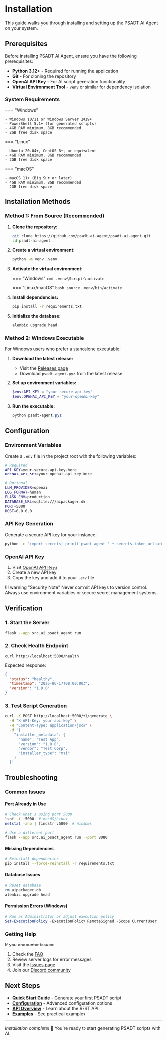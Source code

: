 # Installation

This guide walks you through installing and setting up the PSADT AI Agent on your system.

## Prerequisites

Before installing PSADT AI Agent, ensure you have the following prerequisites:

- **Python 3.12+** - Required for running the application
- **Git** - For cloning the repository
- **OpenAI API Key** - For AI script generation functionality
- **Virtual Environment Tool** - `venv` or similar for dependency isolation

### System Requirements

=== "Windows"

    - Windows 10/11 or Windows Server 2019+
    - PowerShell 5.1+ (for generated scripts)
    - 4GB RAM minimum, 8GB recommended
    - 2GB free disk space

=== "Linux"

    - Ubuntu 20.04+, CentOS 8+, or equivalent
    - 4GB RAM minimum, 8GB recommended
    - 2GB free disk space

=== "macOS"

    - macOS 11+ (Big Sur or later)
    - 4GB RAM minimum, 8GB recommended
    - 2GB free disk space

## Installation Methods

### Method 1: From Source (Recommended)

1. **Clone the repository:**
   ```bash
   git clone https://github.com/psadt-ai-agent/psadt-ai-agent.git
   cd psadt-ai-agent
   ```

2. **Create a virtual environment:**
   ```bash
   python -m venv .venv
   ```

3. **Activate the virtual environment:**

   === "Windows"
       ```cmd
       .venv\Scripts\activate
       ```

   === "Linux/macOS"
       ```bash
       source .venv/bin/activate
       ```

4. **Install dependencies:**
   ```bash
   pip install -r requirements.txt
   ```

5. **Initialize the database:**
   ```bash
   alembic upgrade head
   ```

### Method 2: Windows Executable

For Windows users who prefer a standalone executable:

1. **Download the latest release:**
   - Visit the [Releases page](https://github.com/psadt-ai-agent/psadt-ai-agent/releases)
   - Download `psadt-agent.pyz` from the latest release

2. **Set up environment variables:**
   ```powershell
   $env:API_KEY = "your-secure-api-key"
   $env:OPENAI_API_KEY = "your-openai-key"
   ```

3. **Run the executable:**
   ```powershell
   python psadt-agent.pyz
   ```

## Configuration

### Environment Variables

Create a `.env` file in the project root with the following variables:

```bash
# Required
API_KEY=your-secure-api-key-here
OPENAI_API_KEY=your-openai-api-key-here

# Optional
LLM_PROVIDER=openai
LOG_FORMAT=human
FLASK_ENV=production
DATABASE_URL=sqlite:///aipackager.db
PORT=5000
HOST=0.0.0.0
```

### API Key Generation

Generate a secure API key for your instance:

```bash
python -c "import secrets; print('psadt-agent-' + secrets.token_urlsafe(32))"
```

### OpenAI API Key

1. Visit [OpenAI API Keys](https://platform.openai.com/api-keys)
2. Create a new API key
3. Copy the key and add it to your `.env` file

!!! warning "Security Note"
    Never commit API keys to version control. Always use environment variables or secure secret management systems.

## Verification

### 1. Start the Server

```bash
flask --app src.ai_psadt_agent run
```

### 2. Check Health Endpoint

```bash
curl http://localhost:5000/health
```

Expected response:
```json
{
  "status": "healthy",
  "timestamp": "2025-06-17T08:00:00Z",
  "version": "1.0.0"
}
```

### 3. Test Script Generation

```bash
curl -X POST http://localhost:5000/v1/generate \
  -H "X-API-Key: your-api-key" \
  -H "Content-Type: application/json" \
  -d '{
    "installer_metadata": {
      "name": "Test App",
      "version": "1.0.0",
      "vendor": "Test Corp",
      "installer_type": "msi"
    }
  }'
```

## Troubleshooting

### Common Issues

#### Port Already in Use
```bash
# Check what's using port 5000
lsof -i :5000  # macOS/Linux
netstat -ano | findstr :5000  # Windows

# Use a different port
flask --app src.ai_psadt_agent run --port 8080
```

#### Missing Dependencies
```bash
# Reinstall dependencies
pip install --force-reinstall -r requirements.txt
```

#### Database Issues
```bash
# Reset database
rm aipackager.db
alembic upgrade head
```

#### Permission Errors (Windows)
```powershell
# Run as Administrator or adjust execution policy
Set-ExecutionPolicy -ExecutionPolicy RemoteSigned -Scope CurrentUser
```

### Getting Help

If you encounter issues:

1. Check the [FAQ](../about/support.md#frequently-asked-questions)
2. Review server logs for error messages
3. Visit the [Issues page](https://github.com/psadt-ai-agent/psadt-ai-agent/issues)
4. Join our [Discord community](https://discord.gg/psadt-ai-agent)

## Next Steps

- **[Quick Start Guide](quick-start.md)** - Generate your first PSADT script
- **[Configuration](configuration.md)** - Advanced configuration options
- **[API Overview](../user-guide/api-overview.md)** - Learn about the REST API
- **[Examples](../examples/basic-usage.md)** - See practical examples

---

*Installation complete!* 🎉 You're ready to start generating PSADT scripts with AI.

